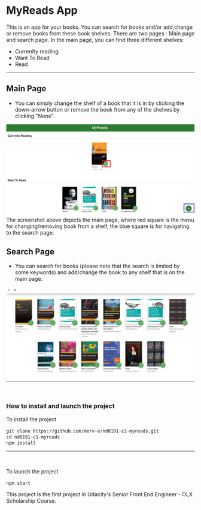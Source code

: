 # MyReads App
This is an app for your books. You can search for books and/or add,change or remove books from these book shelves.
There are two pages : Main page and search page. In the main page, you can find three different shelves:
 * Currenlty reading  
 * Want To Read 
 * Read

 ----------------------

 ## Main Page 

 - You can simply change the shelf of a book that it is in by clicking the down-arrow button or remove the book from any of the shelves by clicking "None".  
 
 ![Main Page](./src/screenshots/main-page1.png)
 The screenshot above depicts the main page, where red square is the menu for changing/removing book from a shelf, the blue square is for navigating to the search page. 

## Search Page
- You can search for books (please note that the search is limited by some keywords) and add/change the book to any shelf that is on the main page.

![Search Page](./src/screenshots/search-page.jpg)

  -------------------------
<br>

### How to install and launch the project 
To install the project 

``` 
git clone https://github.com/merv-e/nd0191-c1-myreads.git
cd nd0191-c1-myreads    
npm install 
```
  ----------------------
<br>

To launch the project 
``` 
npm start
```

 This project is the first project in Udacity's Senior Front End Engineer - OLX Scholarship Course.

